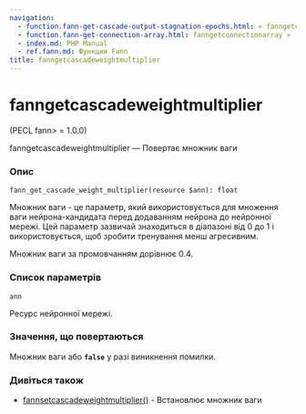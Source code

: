 ```yaml
---
navigation:
  - function.fann-get-cascade-output-stagnation-epochs.html: « fanngetcascadeoutputstagnationepochs
  - function.fann-get-connection-array.html: fanngetconnectionarray »
  - index.md: PHP Manual
  - ref.fann.md: Функции Fann
title: fanngetcascadeweightmultiplier
---
```

# fanngetcascadeweightmultiplier

(PECL fann> = 1.0.0)

fanngetcascadeweightmultiplier — Повертає множник ваги

### Опис

```methodsynopsis
fann_get_cascade_weight_multiplier(resource $ann): float
```

Множник ваги - це параметр, який використовується для множення ваги нейрона-кандидата перед додаванням нейрона до нейронної мережі. Цей параметр зазвичай знаходиться в діапазоні від 0 до 1 і використовується, щоб зробити тренування менш агресивним.

Множник ваги за промовчанням дорівнює 0.4.

### Список параметрів

`ann`

Ресурс нейронної мережі.

### Значення, що повертаються

Множник ваги або **`false`** у разі виникнення помилки.

### Дивіться також

-   [fannsetcascadeweightmultiplier()](function.fann-set-cascade-weight-multiplier.md) - Встановлює множник ваги
